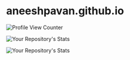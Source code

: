 # aneeshpavan.github.io

![Profile View Counter](https://komarev.com/ghpvc/?username=aneeshpavan&theme=blue-green)

![Your Repository's Stats](https://github-readme-stats.vercel.app/api?username=aneeshpavan&show_icons=true) 

![Your Repository's Stats](https://github-readme-stats.vercel.app/api/top-langs/?username=aneeshpavan)
